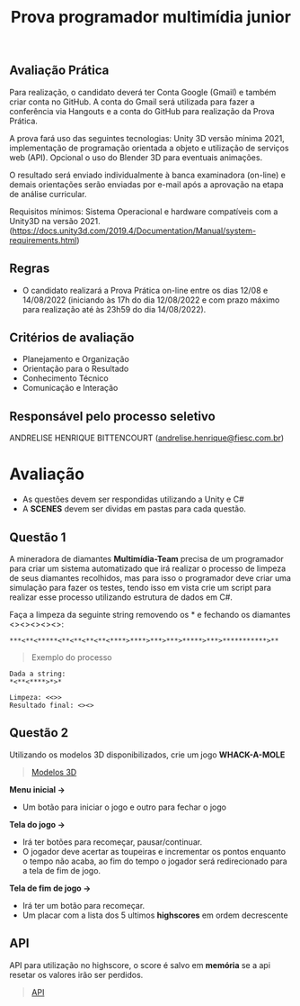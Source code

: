 <br />
<p align="center">
  <h1 align="center">Prova programador multimídia junior</h1>
</p>
<br />

## Avaliação Prática
Para realização, o candidato deverá ter Conta Google (Gmail) e também criar conta no GitHub. A conta do Gmail será utilizada para fazer a conferência via Hangouts e a conta do GitHub para realização da Prova Prática.

A prova fará uso das seguintes tecnologias: Unity 3D versão mínima 2021, implementação de programação orientada a objeto e utilização de serviços web (API). Opcional o uso do Blender 3D para eventuais animações.

O resultado será enviado individualmente à banca examinadora (on-line) e demais orientações serão enviadas por e-mail após a aprovação na etapa de análise curricular.

Requisitos mínimos: Sistema Operacional e hardware compatíveis com a Unity3D na versão 2021. (https://docs.unity3d.com/2019.4/Documentation/Manual/system-requirements.html)

## Regras
- O candidato realizará a Prova Prática on-line entre os dias 12/08 e 14/08/2022 (iniciando às 17h do dia 12/08/2022 e com prazo máximo para realização até às 23h59 do dia 14/08/2022).

## Critérios de avaliação 
- Planejamento e Organização
- Orientação para o Resultado
- Conhecimento Técnico
- Comunicação e Interação

## Responsável pelo processo seletivo
ANDRELISE HENRIQUE BITTENCOURT (andrelise.henrique@fiesc.com.br)

# Avaliação
+ As questões devem ser respondidas utilizando a Unity e C#
+ A **SCENES** devem ser dividas em pastas para cada questão.

## Questão 1
A mineradora de diamantes **Multimídia-Team** precisa de um programador para criar um sistema automatizado que irá realizar o processo de limpeza de seus diamantes recolhidos, mas para isso o programador deve criar uma simulação para fazer os testes, tendo isso em vista crie um script para realizar esse processo utilizando estrutura de dados em C#.

Faça a limpeza da seguinte string removendo os * e fechando os diamantes <><><><><>:

`***<**<*****<**<**<**<**<****>****>***>***>*****>***>***********>**`

> Exemplo do processo
```
Dada a string:
*<**<****>*>*

Limpeza: <<>>
Resultado final: <><>
```

## Questão 2

Utilizando os modelos 3D disponibilizados, crie um jogo **WHACK-A-MOLE**
> [Modelos 3D](https://github.com/SENAI-SD/prova-programador-multimidia-junior/tree/main/Modelos3D)

**Menu inicial ->**
+ Um botão para iniciar o jogo e outro para fechar o jogo

**Tela do jogo ->**
+ Irá ter botões para recomeçar, pausar/continuar.
+ O jogador deve acertar as toupeiras e incrementar os pontos enquanto o tempo não acaba, ao fim do tempo o jogador será redirecionado para a tela de fim de jogo.

**Tela de fim de jogo ->**
+ Irá ter um botão para recomeçar.
+ Um placar com a lista dos 5 ultimos **highscores** em ordem decrescente

## API
API para utilização no highscore, o score é salvo em **memória** se a api resetar os valores irão ser perdidos.
> [API](https://github.com/SENAI-SD/prova-programador-multimidia-junior/tree/main/Api)
